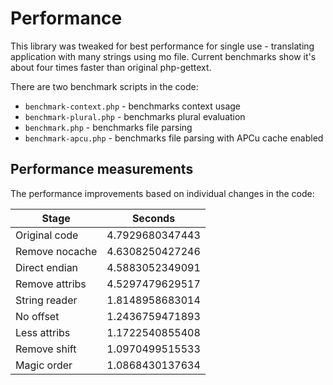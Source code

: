# Performance

This library was tweaked for best performance for single use - translating
application with many strings using mo file. Current benchmarks show it's about
four times faster than original php-gettext.

There are two benchmark scripts in the code:

* ``benchmark-context.php`` - benchmarks context usage
* ``benchmark-plural.php`` - benchmarks plural evaluation
* ``benchmark.php`` - benchmarks file parsing
* ``benchmark-apcu.php`` - benchmarks file parsing with APCu cache enabled

## Performance measurements

The performance improvements based on individual changes in the code:

| Stage          | Seconds         |
| -------------- | --------------- |
| Original code  | 4.7929680347443 |
| Remove nocache | 4.6308250427246 |
| Direct endian  | 4.5883052349091 |
| Remove attribs | 4.5297479629517 |
| String reader  | 1.8148958683014 |
| No offset      | 1.2436759471893 |
| Less attribs   | 1.1722540855408 |
| Remove shift   | 1.0970499515533 |
| Magic order    | 1.0868430137634 |

